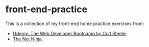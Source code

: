 # front-end-practice
This is a collection of my front-end home practice exercises from:
  - [Udemy: The Web Developer Bootcamp by Colt Steele](https://www.udemy.com/the-web-developer-bootcamp/);
  - [The Net Ninja](https://www.youtube.com/channel/UCW5YeuERMmlnqo4oq8vwUpg).
